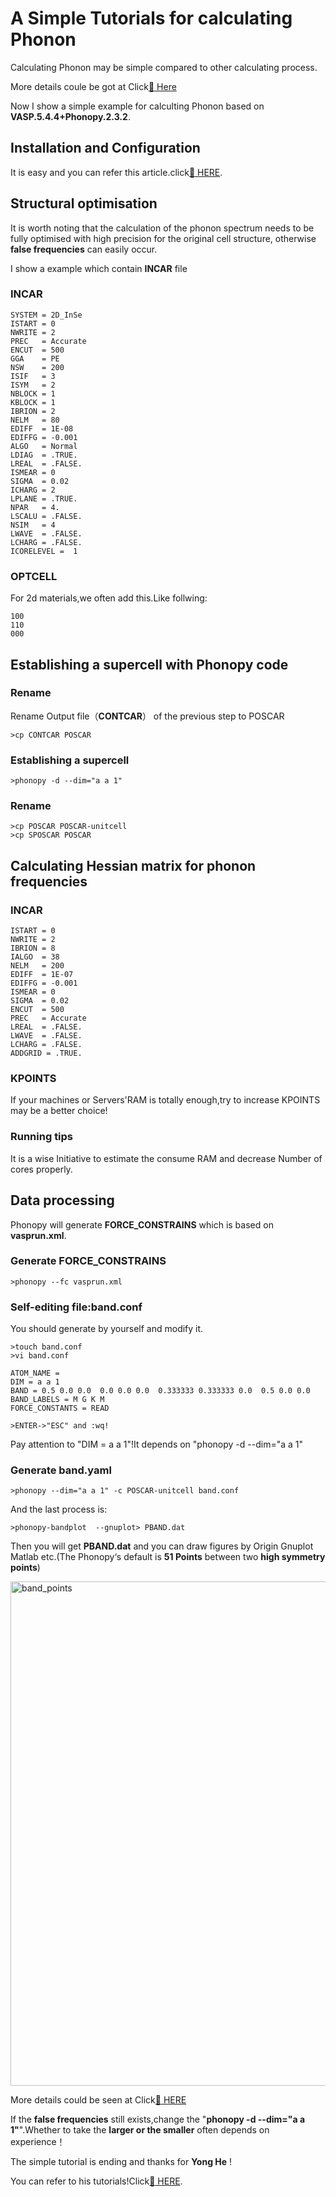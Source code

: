 # A Simple Tutorials for calculating Phonon 
Calculating Phonon may be simple compared to other calculating process.

More details coule be got at Click[:link: Here](http://phonopy.github.io/phonopy/index.html)

Now I show a simple example for calculting Phonon based on  __VASP.5.4.4+Phonopy.2.3.2__.

## Installation and Configuration
It is easy and you can refer this article.click[:link: HERE](https://phonopy.github.io/phonopy/Fleur.html).

## Structural optimisation
It is worth noting that the calculation of the phonon spectrum needs to be fully optimised with high precision for the original cell structure, otherwise __false frequencies__ can easily occur.

I show a example which contain __INCAR__ file

### INCAR
```
SYSTEM = 2D_InSe
ISTART = 0
NWRITE = 2   
PREC   = Accurate
ENCUT  = 500
GGA    = PE
NSW    = 200
ISIF   = 3
ISYM   = 2
NBLOCK = 1   
KBLOCK = 1
IBRION = 2
NELM   = 80     
EDIFF  = 1E-08   
EDIFFG = -0.001 
ALGO   = Normal
LDIAG  = .TRUE.
LREAL  = .FALSE.
ISMEAR = 0       
SIGMA  = 0.02
ICHARG = 2
LPLANE = .TRUE.
NPAR   = 4.      
LSCALU = .FALSE.
NSIM   = 4
LWAVE  = .FALSE.
LCHARG = .FALSE.
ICORELEVEL =  1
```
### OPTCELL
For 2d materials,we often add this.Like follwing:
```
100
110
000
```
## Establishing a supercell with Phonopy code
### Rename
Rename Output file（__CONTCAR__） of the previous step to POSCAR
```
>cp CONTCAR POSCAR
```
### Establishing a supercell
```
>phonopy -d --dim="a a 1" 
```
### Rename
```
>cp POSCAR POSCAR-unitcell
>cp SPOSCAR POSCAR
```
## Calculating Hessian matrix for phonon frequencies
### INCAR 
```
ISTART = 0
NWRITE = 2
IBRION = 8    
IALGO  = 38
NELM   = 200
EDIFF  = 1E-07
EDIFFG = -0.001
ISMEAR = 0   
SIGMA  = 0.02
ENCUT  = 500
PREC   = Accurate
LREAL  = .FALSE.
LWAVE  = .FALSE.
LCHARG = .FALSE.
ADDGRID = .TRUE.
```
### KPOINTS
If your machines or Servers'RAM is totally enough,try to increase KPOINTS may be a better choice!

### Running tips
It is a wise Initiative to estimate the consume RAM and decrease Number of cores properly.

## Data processing
Phonopy will generate __FORCE_CONSTRAINS__ which is based on __vasprun.xml__.
### Generate FORCE_CONSTRAINS
```
>phonopy --fc vasprun.xml
```
### Self-editing file:__band.conf__
You should generate by yourself and modify it.
```
>touch band.conf
>vi band.conf

ATOM_NAME = 
DIM = a a 1 
BAND = 0.5 0.0 0.0  0.0 0.0 0.0  0.333333 0.333333 0.0  0.5 0.0 0.0 
BAND_LABELS = M G K M
FORCE_CONSTANTS = READ

>ENTER->"ESC" and :wq!
```
Pay attention to "DIM = a a 1"!It depends on "phonopy -d --dim="a a 1" 
### Generate band.yaml
```
>phonopy --dim="a a 1" -c POSCAR-unitcell band.conf
```
And the last process is:
```
>phonopy-bandplot  --gnuplot> PBAND.dat
```
Then you will get __PBAND.dat__ and you can draw figures by Origin Gnuplot Matlab etc.(The Phonopy‘s default is __51 Points__ between two __high symmetry points__)

<img width="807" alt="band_points" src="https://user-images.githubusercontent.com/62950321/120494725-a3a40400-c3ee-11eb-8417-67eefaa6daca.png">

More details could be seen at Click[:link: HERE](http://phonopy.github.io/phonopy/setting-tags.html#band-and-band-points)

If the __false frequencies__ still exists,change the "**phonopy -d --dim="a a 1"**".Whether to take the **larger or the smaller** often depends on experience！

The simple tutorial is ending and thanks for __Yong He__ !

You can refer to his tutorials!Click[:link: HERE](https://yh-phys.github.io).

